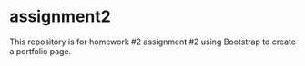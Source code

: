 # assignment2

This repository is for homework #2 assignment #2 using Bootstrap to create a portfolio page. 

